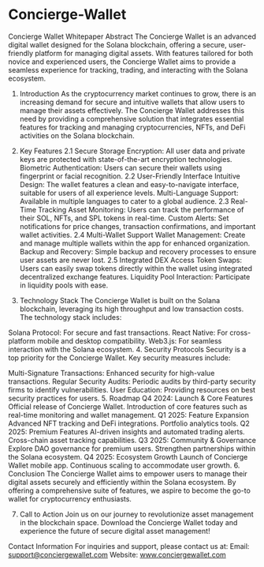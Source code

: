 # Concierge-Wallet

Concierge Wallet Whitepaper
Abstract
The Concierge Wallet is an advanced digital wallet designed for the Solana blockchain, offering a secure, user-friendly platform for managing digital assets. With features tailored for both novice and experienced users, the Concierge Wallet aims to provide a seamless experience for tracking, trading, and interacting with the Solana ecosystem.

1. Introduction
As the cryptocurrency market continues to grow, there is an increasing demand for secure and intuitive wallets that allow users to manage their assets effectively. The Concierge Wallet addresses this need by providing a comprehensive solution that integrates essential features for tracking and managing cryptocurrencies, NFTs, and DeFi activities on the Solana blockchain.

2. Key Features
2.1 Secure Storage
Encryption: All user data and private keys are protected with state-of-the-art encryption technologies.
Biometric Authentication: Users can secure their wallets using fingerprint or facial recognition.
2.2 User-Friendly Interface
Intuitive Design: The wallet features a clean and easy-to-navigate interface, suitable for users of all experience levels.
Multi-Language Support: Available in multiple languages to cater to a global audience.
2.3 Real-Time Tracking
Asset Monitoring: Users can track the performance of their SOL, NFTs, and SPL tokens in real-time.
Custom Alerts: Set notifications for price changes, transaction confirmations, and important wallet activities.
2.4 Multi-Wallet Support
Wallet Management: Create and manage multiple wallets within the app for enhanced organization.
Backup and Recovery: Simple backup and recovery processes to ensure user assets are never lost.
2.5 Integrated DEX Access
Token Swaps: Users can easily swap tokens directly within the wallet using integrated decentralized exchange features.
Liquidity Pool Interaction: Participate in liquidity pools with ease.
3. Technology Stack
The Concierge Wallet is built on the Solana blockchain, leveraging its high throughput and low transaction costs. The technology stack includes:

Solana Protocol: For secure and fast transactions.
React Native: For cross-platform mobile and desktop compatibility.
Web3.js: For seamless interaction with the Solana ecosystem.
4. Security Protocols
Security is a top priority for the Concierge Wallet. Key security measures include:

Multi-Signature Transactions: Enhanced security for high-value transactions.
Regular Security Audits: Periodic audits by third-party security firms to identify vulnerabilities.
User Education: Providing resources on best security practices for users.
5. Roadmap
Q4 2024: Launch & Core Features
Official release of Concierge Wallet.
Introduction of core features such as real-time monitoring and wallet management.
Q1 2025: Feature Expansion
Advanced NFT tracking and DeFi integrations.
Portfolio analytics tools.
Q2 2025: Premium Features
AI-driven insights and automated trading alerts.
Cross-chain asset tracking capabilities.
Q3 2025: Community & Governance
Explore DAO governance for premium users.
Strengthen partnerships within the Solana ecosystem.
Q4 2025: Ecosystem Growth
Launch of Concierge Wallet mobile app.
Continuous scaling to accommodate user growth.
6. Conclusion
The Concierge Wallet aims to empower users to manage their digital assets securely and efficiently within the Solana ecosystem. By offering a comprehensive suite of features, we aspire to become the go-to wallet for cryptocurrency enthusiasts.

7. Call to Action
Join us on our journey to revolutionize asset management in the blockchain space. Download the Concierge Wallet today and experience the future of secure digital asset management!

Contact Information
For inquiries and support, please contact us at:
Email: support@conciergewallet.com
Website: www.conciergewallet.com
